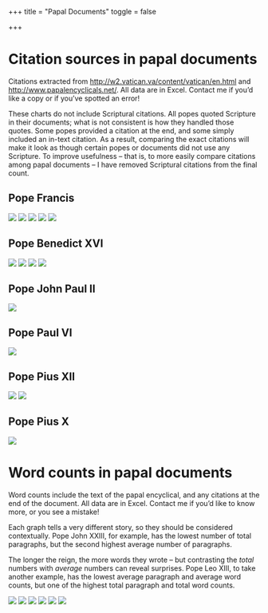 +++
title = "Papal Documents"
toggle = false

+++

# Citation sources in papal documents

Citations extracted from http://w2.vatican.va/content/vatican/en.html and http://www.papalencyclicals.net/. All data are in Excel. Contact me if you’d like a copy or if you’ve spotted an error!

These charts do not include Scriptural citations. All popes quoted Scripture in their documents; what is not consistent is how they handled those quotes. Some popes provided a citation at the end, and some simply included an in-text citation. As a result, comparing the exact citations will make it look as though certain popes or documents did not use any Scripture. To improve usefulness – that is, to more easily compare citations among papal documents – I have removed Scriptural citations from the final count. 

## Pope Francis 

![](/uploads/pf-qa.png)
![](/uploads/pf-cvwithout-2.png)
![](/uploads/pf-gewithout.png)
![](/uploads/pf-lfwithout.png)
![](/uploads/pf-lswithout-1.png)

## Pope Benedict XVI

![](/uploads/b16-civwithout.png)
![](/uploads/b16-dcewithout.png)
![](/uploads/b16-scwithout-1.png)
![](/uploads/b16-sswithout-1.png)

## Pope John Paul II 

![](/uploads/jpii-fcwithout.png)

## Pope Paul VI 

![](/uploads/pvi-enwithout.png)

## Pope Pius XII 

![](/uploads/p12-mnwithout-1.png)
![](/uploads/p12-svwithout.png)

## Pope Pius X 

![](/uploads/p10-hawithout-1.png)

# Word counts in papal documents

Word counts include the text of the papal encyclical, and any citations at the end of the document. All data are in Excel. Contact me if you’d like to know more, or you see a mistake!

Each graph tells a very different story, so they should be considered contextually. Pope John XXIII, for example, has the lowest number of total paragraphs, but the second highest average number of paragraphs.

The longer the reign, the more words they wrote – but contrasting the _total_ numbers with _average_ numbers can reveal surprises. Pope Leo XIII, to take another example, has the lowest average paragraph and average word counts, but one of the highest total paragraph and total word counts.

![](/uploads/word-counts/total-word-count-by-year.png)
![](/uploads/word-counts/average-words-per-paragraph.png)
![](/uploads/word-counts/total-word-count.png)
![](/uploads/word-counts/total-paragraph-count.png)
![](/uploads/word-counts/average-word-count.png)
![](/uploads/word-counts/average-paragraph-count.png)
